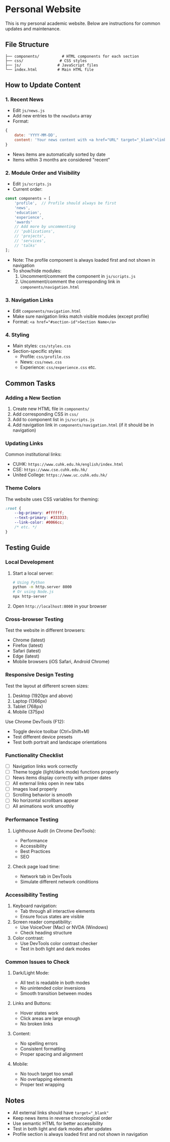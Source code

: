 # Personal Website

This is my personal academic website. Below are instructions for common updates and maintenance.

## File Structure

```
├── components/          # HTML components for each section
├── css/                # CSS styles
├── js/                # JavaScript files
└── index.html         # Main HTML file
```

## How to Update Content

### 1. Recent News
- Edit `js/news.js`
- Add new entries to the `newsData` array
- Format:
```javascript
{
    date: 'YYYY-MM-DD',
    content: 'Your news content with <a href="URL" target="_blank">links</a>'
}
```
- News items are automatically sorted by date
- Items within 3 months are considered "recent"

### 2. Module Order and Visibility
- Edit `js/scripts.js`
- Current order:
```javascript
const components = [
    'profile',  // Profile should always be first
    'news',
    'education',
    'experience',
    'awards'
    // Add more by uncommenting
    // 'publications',
    // 'projects',
    // 'services',
    // 'talks'
];
```
- Note: The profile component is always loaded first and not shown in navigation
- To show/hide modules:
  1. Uncomment/comment the component in `js/scripts.js`
  2. Uncomment/comment the corresponding link in `components/navigation.html`

### 3. Navigation Links
- Edit `components/navigation.html`
- Make sure navigation links match visible modules (except profile)
- Format: `<a href="#section-id">Section Name</a>`

### 4. Styling
- Main styles: `css/styles.css`
- Section-specific styles:
  - Profile: `css/profile.css`
  - News: `css/news.css`
  - Experience: `css/experience.css`
  etc.

## Common Tasks

### Adding a New Section
1. Create new HTML file in `components/`
2. Add corresponding CSS in `css/`
3. Add to component list in `js/scripts.js`
4. Add navigation link in `components/navigation.html` (if it should be in navigation)

### Updating Links
Common institutional links:
- CUHK: `https://www.cuhk.edu.hk/english/index.html`
- CSE: `https://www.cse.cuhk.edu.hk/`
- United College: `https://www.uc.cuhk.edu.hk/`

### Theme Colors
The website uses CSS variables for theming:
```css
:root {
    --bg-primary: #ffffff;
    --text-primary: #333333;
    --link-color: #0066cc;
    /* etc. */
}
```

## Testing Guide

### Local Development
1. Start a local server:
   ```bash
   # Using Python
   python -m http.server 8000
   # Or using Node.js
   npx http-server
   ```
2. Open `http://localhost:8000` in your browser

### Cross-browser Testing
Test the website in different browsers:
- Chrome (latest)
- Firefox (latest)
- Safari (latest)
- Edge (latest)
- Mobile browsers (iOS Safari, Android Chrome)

### Responsive Design Testing
Test the layout at different screen sizes:
1. Desktop (1920px and above)
2. Laptop (1366px)
3. Tablet (768px)
4. Mobile (375px)

Use Chrome DevTools (F12):
- Toggle device toolbar (Ctrl+Shift+M)
- Test different device presets
- Test both portrait and landscape orientations

### Functionality Checklist
- [ ] Navigation links work correctly
- [ ] Theme toggle (light/dark mode) functions properly
- [ ] News items display correctly with proper dates
- [ ] All external links open in new tabs
- [ ] Images load properly
- [ ] Scrolling behavior is smooth
- [ ] No horizontal scrollbars appear
- [ ] All animations work smoothly

### Performance Testing
1. Lighthouse Audit (in Chrome DevTools):
   - Performance
   - Accessibility
   - Best Practices
   - SEO

2. Check page load time:
   - Network tab in DevTools
   - Simulate different network conditions

### Accessibility Testing
1. Keyboard navigation:
   - Tab through all interactive elements
   - Ensure focus states are visible
2. Screen reader compatibility:
   - Use VoiceOver (Mac) or NVDA (Windows)
   - Check heading structure
3. Color contrast:
   - Use DevTools color contrast checker
   - Test in both light and dark modes

### Common Issues to Check
1. Dark/Light Mode:
   - All text is readable in both modes
   - No unintended color inversions
   - Smooth transition between modes

2. Links and Buttons:
   - Hover states work
   - Click areas are large enough
   - No broken links

3. Content:
   - No spelling errors
   - Consistent formatting
   - Proper spacing and alignment

4. Mobile:
   - No touch target too small
   - No overlapping elements
   - Proper text wrapping

## Notes
- All external links should have `target="_blank"`
- Keep news items in reverse chronological order
- Use semantic HTML for better accessibility
- Test in both light and dark modes after updates
- Profile section is always loaded first and not shown in navigation 